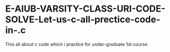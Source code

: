 # E-AIUB-VARSITY-CLASS-URI-CODE-SOLVE-Let-us-c-all-prectice-code-in-.c
This all about c code which i practice for under-graduate 1st course
